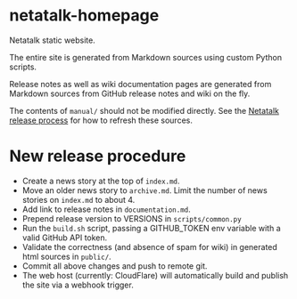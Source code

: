 # netatalk-homepage

Netatalk static website.

The entire site is generated from Markdown sources using custom Python scripts.

Release notes as well as wiki documentation pages are generated from Markdown sources from GitHub release notes and wiki on the fly.

The contents of `manual/` should not be modified directly.
See the [Netatalk release process](https://github.com/Netatalk/netatalk/wiki/Release-Process) for how to refresh these sources.

# New release procedure

- Create a news story at the top of `index.md`.
- Move an older news story to `archive.md`. Limit the number of news stories on `index.md` to about 4.
- Add link to release notes in `documentation.md`.
- Prepend release version to VERSIONS in `scripts/common.py`
- Run the `build.sh` script, passing a GITHUB_TOKEN env variable with a valid GitHub API token.
- Validate the correctness (and absence of spam for wiki) in generated html sources in `public/`.
- Commit all above changes and push to remote git.
- The web host (currently: CloudFlare) will automatically build and publish the site via a webhook trigger.
